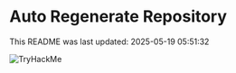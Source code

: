 # Auto Regenerate Repository

This README was last updated: 2025-05-19 05:51:32

 ![TryHackMe](https://tryhackme.com/badge/533634)